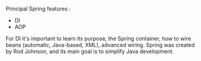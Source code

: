 Principal Spring features :
- DI
- AOP

For DI it's important to learn its purpose, the Spring container, how to wire beans (automatic, Java-based, XML), advanced wiring.
Spring was created by Rod Johnson, and its main goal is to simplify Java development.
